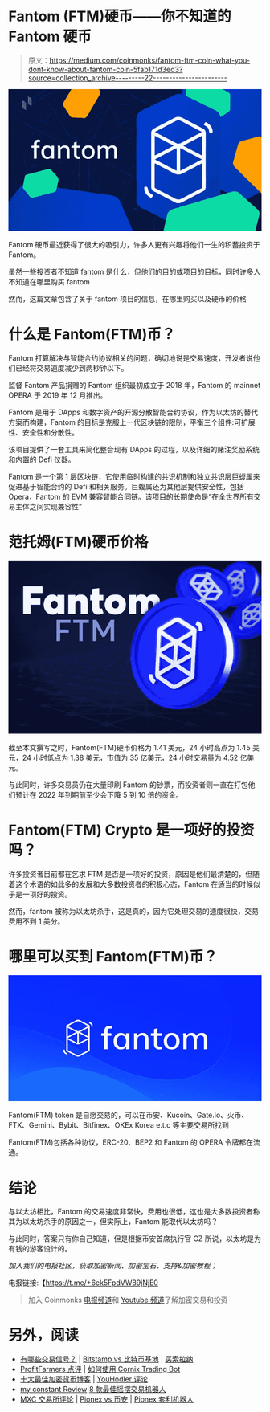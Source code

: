 # Fantom (FTM)硬币——你不知道的 Fantom 硬币

> 原文：<https://medium.com/coinmonks/fantom-ftm-coin-what-you-dont-know-about-fantom-coin-5fab171d3ed3?source=collection_archive---------22----------------------->

![](img/e950a0b254ab24f9e307ada0a70fd55f.png)

Fantom 硬币最近获得了很大的吸引力，许多人更有兴趣将他们一生的积蓄投资于 Fantom。

虽然一些投资者不知道 fantom 是什么，但他们的目的或项目的目标，同时许多人不知道在哪里购买 fantom

然而，这篇文章包含了关于 fantom 项目的信息，在哪里购买以及硬币的价格

# 什么是 Fantom(FTM)币？

Fantom 打算解决与智能合约协议相关的问题，确切地说是交易速度，开发者说他们已经将交易速度减少到两秒钟以下。

监督 Fantom 产品捐赠的 Fantom 组织最初成立于 2018 年，Fantom 的 mainnet OPERA 于 2019 年 12 月推出。

Fantom 是用于 DApps 和数字资产的开源分散智能合约协议，作为以太坊的替代方案而构建，Fantom 的目标是克服上一代区块链的限制，平衡三个组件:可扩展性、安全性和分散性。

该项目提供了一套工具来简化整合现有 DApps 的过程，以及详细的赌注奖励系统和内置的 Defi 仪器。

Fantom 是一个第 1 层区块链，它使用临时构建的共识机制和独立共识层巨蝮属来促进基于智能合约的 Defi 和相关服务。巨蝮属还为其他层提供安全性，包括 Opera，Fantom 的 EVM 兼容智能合同链。该项目的长期使命是“在全世界所有交易主体之间实现兼容性”

# 范托姆(FTM)硬币价格

![](img/076e8ebd4257024fb23a1a2ae0c249f8.png)

截至本文撰写之时，Fantom(FTM)硬币价格为 1.41 美元，24 小时高点为 1.45 美元，24 小时低点为 1.38 美元，市值为 35 亿美元，24 小时交易量为 4.52 亿美元。

与此同时，许多交易员仍在大量印刷 Fantom 的钞票，而投资者则一直在打包他们预计在 2022 年到期前至少会下降 5 到 10 倍的资金。

# Fantom(FTM) Crypto 是一项好的投资吗？

许多投资者目前都在乞求 FTM 是否是一项好的投资，原因是他们最清楚的，但随着这个术语的如此多的发展和大多数投资者的积极心态，Fantom 在适当的时候似乎是一项好的投资。

然而，fantom 被称为以太坊杀手，这是真的，因为它处理交易的速度很快，交易费用不到 1 美分。

# 哪里可以买到 Fantom(FTM)币？

![](img/2e738170bed44c646075a140b5ca46b8.png)

Fantom(FTM) token 是自愿交易的，可以在币安、Kucoin、Gate.io、火币、FTX、Gemini、Bybit、Bitfinex、OKEx Korea e.t.c 等主要交易所找到

Fantom(FTM)包括各种协议，ERC-20、BEP2 和 Fantom 的 OPERA 令牌都在流通。

# 结论

与以太坊相比，Fantom 的交易速度非常快，费用也很低，这也是大多数投资者称其为以太坊杀手的原因之一，但实际上，Fantom 能取代以太坊吗？

与此同时，答案只有你自己知道，但是根据币安首席执行官 CZ 所说，以太坊是为有钱的游客设计的。

*加入我们的电报社区，获取加密新闻、加密宝石，支持&加密教程；*

电报链接:【https://t.me/+6ek5FpdVW89jNjE0 

> 加入 Coinmonks [电报频道](https://t.me/coincodecap)和 [Youtube 频道](https://www.youtube.com/c/coinmonks/videos)了解加密交易和投资

# 另外，阅读

*   [有哪些交易信号？](https://coincodecap.com/trading-signal) | [Bitstamp vs 比特币基地](https://coincodecap.com/bitstamp-coinbase) | [买索拉纳](https://coincodecap.com/buy-solana)
*   [ProfitFarmers 点评](https://coincodecap.com/profitfarmers-review) | [如何使用 Cornix Trading Bot](https://coincodecap.com/cornix-trading-bot)
*   [十大最佳加密货币博客](https://coincodecap.com/best-cryptocurrency-blogs) | [YouHodler 评论](https://coincodecap.com/youhodler-review)
*   [my constant Review](https://coincodecap.com/myconstant-review)|[8 款最佳摇摆交易机器人](https://coincodecap.com/best-swing-trading-bots)
*   [MXC 交易所评论](/coinmonks/mxc-exchange-review-3af0ec1cba8c) | [Pionex vs 币安](https://coincodecap.com/pionex-vs-binance) | [Pionex 套利机器人](https://coincodecap.com/pionex-arbitrage-bot)